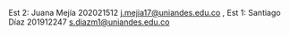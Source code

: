  Est 2: Juana Mejía 202021512 j.mejia17@uniandes.edu.co , Est 1: Santiago Díaz 201912247 s.diazm1@uniandes.edu.co
